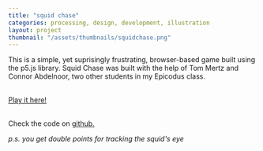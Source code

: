 ```yaml
---
title: "squid chase"
categories: processing, design, development, illustration
layout: project
thumbnail: "/assets/thumbnails/squidchase.png"
---
```


This is a simple, yet suprisingly frustrating, browser-based game built using the p5.js library.
Squid Chase was built with the help of Tom Mertz and Connor Abdelnoor, two other students in my Epicodus class.
<br>
<br>

<a href="{{ site.url }}/assets/squidchase" target="_blank">Play it here!</a>

<br>
Check the code on <a href="https://github.com/tjheffner/squarechase-game" target="_blank">github.</a>


_p.s. you get double points for tracking the squid's eye_

